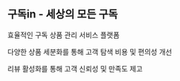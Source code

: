 ## 구독in - 세상의 모든 구독

효율적인 구독 상품 관리 서비스 플랫폼

다양한 상품 세분화를 통해 고객 탐색 비용 및 편의성 개선

리뷰 활성화를 통해 고객 신뢰성 및 만족도 제고
